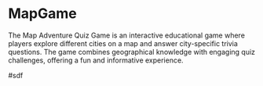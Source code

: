 # MapGame
The Map Adventure Quiz Game is an interactive educational game where players explore different cities on a map and answer city-specific trivia questions. The game combines geographical knowledge with engaging quiz challenges, offering a fun and informative experience.

#sdf
